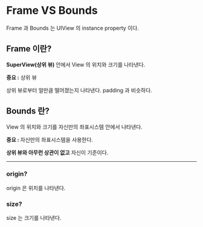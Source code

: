 # Frame VS Bounds
Frame 과 Bounds 는 UIView 의 instance property 이다.

## Frame 이란?
<b>SuperView(상위 뷰) </b>안에서 View 의 위치와 크기를 나타낸다.   

<b>중요 :</b> 상위 뷰

상위 뷰로부터 얼만큼 떨어졌는지 나타낸다. padding 과 비슷하다.

## Bounds 란?
View 의 위치와 크기를 자신만의 좌표시스템 안에서 나타낸다.

<b>중요 : </b>자신만의 좌표시스템을 사용한다.

<b>상위 뷰와 아무런 상관이 없고</b> 자신이 기준이다.

---

### origin?
origin 은 위치를 나타낸다.
### size?
size 는 크기를 나타낸다.